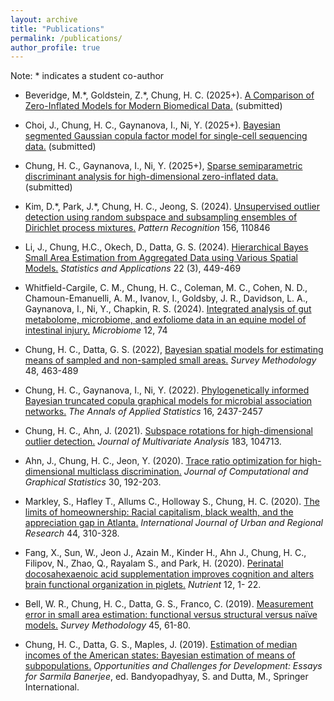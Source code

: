 ```yaml
---
layout: archive
title: "Publications"
permalink: /publications/
author_profile: true
---
```


<!---  * authors (2023). title of the paper. *journal*. [[URL]](https://). [[GitHub]](https://). --->

<!--- * Ahn, S., Cha, H., **Chung, H. C.**, Ahn, J. (2024+), Monotone clustering. (Submitted) --->
Note: \* indicates a student co-author

* Beveridge, M.\*, Goldstein, Z.\*, Chung, H. C. (2025+). [A Comparison of Zero-Inflated Models for Modern Biomedical Data.](https://arxiv.org/pdf/2411.12086) (submitted)

* Choi, J., Chung, H. C., Gaynanova, I., Ni, Y. (2025+). [Bayesian segmented Gaussian copula factor model for single-cell sequencing data.](https://arxiv.org/abs/2403.15983) (submitted)

* Chung, H. C., Gaynanova, I., Ni, Y. (2025+), [Sparse semiparametric discriminant analysis for high-dimensional zero-inflated data.](https://arxiv.org/abs/2208.03734) (submitted)

* Kim, D.\*, Park, J.\*, Chung, H. C., Jeong, S. (2024). [Unsupervised outlier detection using random subspace and subsampling ensembles of Dirichlet process mixtures.](https://www.sciencedirect.com/science/article/pii/S0031320324005971) *Pattern Recognition* 156, 110846

* Li, J., Chung, H.C., Okech, D., Datta, G. S. (2024). [Hierarchical Bayes Small Area Estimation from Aggregated Data using Various Spatial Models.](https://ssca.org.in/media/27_SA22122024_Bimal_GE_Gauri_S_lQJmvtv._Datta_20092024_FINAL_Finally.pdf) *Statistics and Applications* 22 (3), 449-469

* Whitfield-Cargile, C. M., Chung, H. C., Coleman, M. C., Cohen, N. D., Chamoun-Emanuelli, A. M., Ivanov, I., Goldsby, J. R., Davidson, L. A., Gaynanova, I., Ni, Y., Chapkin, R. S. (2024). [Integrated analysis of gut metabolome, microbiome, and exfoliome data in an equine model of intestinal injury.](https://microbiomejournal.biomedcentral.com/counter/pdf/10.1186/s40168-024-01785-1.pdf) *Microbiome* 12, 74

* Chung, H. C., Datta, G. S. (2022), [Bayesian spatial models for estimating means of sampled and non-sampled small areas.](https://www150.statcan.gc.ca/n1/pub/12-001-x/2022002/article/00012-eng.htm) *Survey Methodology* 48, 463-489

* Chung, H. C., Gaynanova, I., Ni, Y. (2022). [Phylogenetically informed Bayesian truncated copula graphical models for microbial association networks.](https://projecteuclid.org/journals/annals-of-applied-statistics/volume-16/issue-4/Phylogenetically-informed-Bayesian-truncated-copula-graphical-models-for-microbial-association/10.1214/21-AOAS1598.short) *The Annals of Applied Statistics* 16, 2437-2457

* Chung, H. C., Ahn, J. (2021). [Subspace rotations for high-dimensional outlier detection.](https://www.sciencedirect.com/science/article/abs/pii/S0047259X20302943) *Journal of Multivariate Analysis* 183, 104713.

* Ahn, J., Chung, H. C., Jeon, Y. (2020). [Trace ratio optimization for high-dimensional multiclass discrimination.](https://www.tandfonline.com/doi/abs/10.1080/10618600.2020.1807352?journalCode=ucgs20) *Journal of Computational and Graphical Statistics* 30, 192-203.

* Markley, S., Hafley T., Allums C., Holloway S., Chung, H. C. (2020). [The limits of homeownership: Racial capitalism, black wealth, and the appreciation gap in Atlanta.](https://onlinelibrary.wiley.com/doi/abs/10.1111/1468-2427.12873) *International Journal of Urban and Regional Research* 44, 310-328.

* Fang, X., Sun, W., Jeon J., Azain M., Kinder H., Ahn J., Chung, H. C., Filipov, N., Zhao, Q., Rayalam S., and Park, H. (2020). [Perinatal docosahexaenoic acid supplementation improves cognition and alters brain functional organization in piglets.](https://www.mdpi.com/2072-6643/12/7/2090) *Nutrient* 12, 1- 22.  

* Bell, W. R., Chung, H. C., Datta, G. S., Franco, C. (2019). [Measurement error in small area estimation: functional versus structural versus naïve models.](https://www150.statcan.gc.ca/n1/pub/12-001-x/2019001/article/00005-eng.htm) *Survey Methodology* 45, 61-80.

* Chung, H. C., Datta, G. S., Maples, J. (2019). [Estimation of median incomes of the American states: Bayesian estimation of means of subpopulations.](https://link.springer.com/chapter/10.1007/978-981-13-9981-7_23) *Opportunities and Challenges for Development: Essays for Sarmila Banerjee*, ed. Bandyopadhyay, S. and Dutta, M., Springer International.



